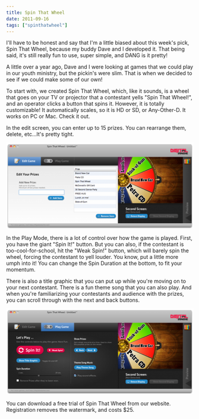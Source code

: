 ```yaml
---
title: Spin That Wheel
date: 2011-09-16
tags: ["spinthatwheel"]
---
```


I'll have to be honest and say that I'm a little biased about this week's pick, Spin That Wheel, because my buddy Dave and I developed it. That being said, it's still really fun to use, super simple, and DANG is it pretty!

A little over a year ago, Dave and I were looking at games that we could play in our youth ministry, but the pickin's were slim. That is when we decided to see if we could make some of our own!

To start with, we created Spin That Wheel, which, like it sounds, is a wheel that goes on your TV or projector that a contestant yells "Spin That Wheel!", and an operator clicks a button that spins it. However, it is totally customizable! It automatically scales, so it is HD or SD, or Any-Other-D. It works on PC or Mac. Check it out.

In the edit screen, you can enter up to 15 prizes. You can rearrange them, delete, etc...It's pretty tight.

![Edit Screen](./spin-that-wheel-1.png)

In the Play Mode, there is a lot of control over how the game is played. First, you have the giant "Spin It!" button. But you can also, if the contestant is too-cool-for-school, hit the "Weak Spin!" button, which will barely spin the wheel, forcing the contestant to yell louder. You know, put a little more umph into it! You can change the Spin Duration at the bottom, to fit your momentum.

There is also a title graphic that you can put up while you're moving on to your next contestant. There is a fun theme song that you can also play. And when you're familiarizing your contestants and audience with the prizes, you can scroll through with the next and back buttons.

![Play Screen](./spin-that-wheel-2.png)

You can download a free trial of Spin That Wheel from our website. Registration removes the watermark, and costs \$25.

